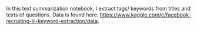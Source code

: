In this text summarization notebook, I extract tags/ keywords from titles and texts of questions. Data is found here: https://www.kaggle.com/c/facebook-recruiting-iii-keyword-extraction/data.